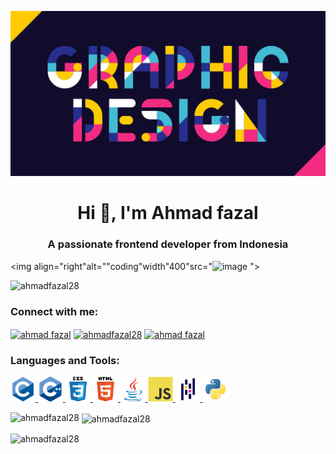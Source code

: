 ![logo](https://github.com/ahmadfazal28/info-grafis/blob/main/berita-280-ini-dia-beberapa-alasan-menarik-kenapa-belajar-desain-grafis-menguntungkan-20201014-132455.jpg)
<h1 align="center">Hi 👋, I'm Ahmad fazal</h1>
<h3 align="center">A passionate frontend developer from Indonesia</h3>

<img align="right"alt=""coding"width"400"src="![image](https://github.com/ahmadfazal28/info-grafis/assets/116022174/b1fcdac7-df14-4fe9-b5be-168754efca77)
">

<p align="left"> <img src="https://komarev.com/ghpvc/?username=ahmadfazal28&label=Profile%20views&color=0e75b6&style=flat" alt="ahmadfazal28" /> </p>

<h3 align="left">Connect with me:</h3>
<p align="left">
<a href="https://fb.com/ahmad fazal" target="blank"><img align="center" src="https://raw.githubusercontent.com/rahuldkjain/github-profile-readme-generator/master/src/images/icons/Social/facebook.svg" alt="ahmad fazal" height="30" width="40" /></a>
<a href="https://instagram.com/ahmadfazal28" target="blank"><img align="center" src="https://raw.githubusercontent.com/rahuldkjain/github-profile-readme-generator/master/src/images/icons/Social/instagram.svg" alt="ahmadfazal28" height="30" width="40" /></a>
<a href="https://www.youtube.com/c/ahmad fazal" target="blank"><img align="center" src="https://raw.githubusercontent.com/rahuldkjain/github-profile-readme-generator/master/src/images/icons/Social/youtube.svg" alt="ahmad fazal" height="30" width="40" /></a>
</p>

<h3 align="left">Languages and Tools:</h3>
<p align="left"> <a href="https://www.cprogramming.com/" target="_blank" rel="noreferrer"> <img src="https://raw.githubusercontent.com/devicons/devicon/master/icons/c/c-original.svg" alt="c" width="40" height="40"/> </a> <a href="https://www.w3schools.com/cpp/" target="_blank" rel="noreferrer"> <img src="https://raw.githubusercontent.com/devicons/devicon/master/icons/cplusplus/cplusplus-original.svg" alt="cplusplus" width="40" height="40"/> </a> <a href="https://www.w3schools.com/css/" target="_blank" rel="noreferrer"> <img src="https://raw.githubusercontent.com/devicons/devicon/master/icons/css3/css3-original-wordmark.svg" alt="css3" width="40" height="40"/> </a> <a href="https://www.w3.org/html/" target="_blank" rel="noreferrer"> <img src="https://raw.githubusercontent.com/devicons/devicon/master/icons/html5/html5-original-wordmark.svg" alt="html5" width="40" height="40"/> </a> <a href="https://www.java.com" target="_blank" rel="noreferrer"> <img src="https://raw.githubusercontent.com/devicons/devicon/master/icons/java/java-original.svg" alt="java" width="40" height="40"/> </a> <a href="https://developer.mozilla.org/en-US/docs/Web/JavaScript" target="_blank" rel="noreferrer"> <img src="https://raw.githubusercontent.com/devicons/devicon/master/icons/javascript/javascript-original.svg" alt="javascript" width="40" height="40"/> </a> <a href="https://pandas.pydata.org/" target="_blank" rel="noreferrer"> <img src="https://raw.githubusercontent.com/devicons/devicon/2ae2a900d2f041da66e950e4d48052658d850630/icons/pandas/pandas-original.svg" alt="pandas" width="40" height="40"/> </a> <a href="https://www.python.org" target="_blank" rel="noreferrer"> <img src="https://raw.githubusercontent.com/devicons/devicon/master/icons/python/python-original.svg" alt="python" width="40" height="40"/> </a> </p>

<p><img align="left" src="https://github-readme-stats.vercel.app/api/top-langs?username=ahmadfazal28&show_icons=true&locale=en&layout=compact" alt="ahmadfazal28" /></p>

<p>&nbsp;<img align="center" src="https://github-readme-stats.vercel.app/api?username=ahmadfazal28&show_icons=true&locale=en" alt="ahmadfazal28" /></p>

<p><img align="center" src="https://github-readme-streak-stats.herokuapp.com/?user=ahmadfazal28&" alt="ahmadfazal28" /></p>

